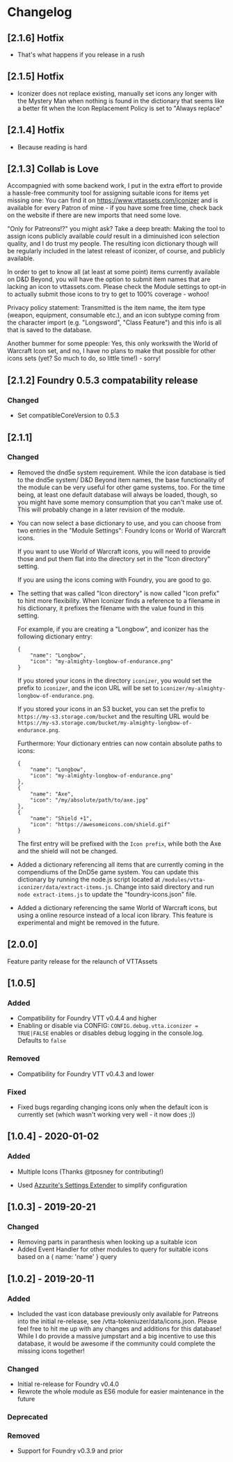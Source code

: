 # Changelog

## [2.1.6] Hotfix 

- That's what happens if you release in a rush

## [2.1.5] Hotfix 

- Iconizer does not replace existing, manually set icons any longer with the Mystery Man when nothing is found in the dictionary that seems like a better fit when the Icon Replacement Policy is set to "Always replace"

## [2.1.4] Hotfix

- Because reading is hard

## [2.1.3] Collab is Love

Accompagnied with some backend work, I put in the extra effort to provide a hassle-free community tool for assigning suitable icons for items yet missing one: You can find it on https://www.vttassets.com/iconizer and is available for every Patron of mine - if you have some free time, check back on the website if there are new imports that need some love.

"Only for Patreons!?" you might ask? Take a deep breath: Making the tool to assign icons publicly available *could* result in a diminuished icon selection quality, and I do trust my people. The resulting icon dictionary though will be regularly included in the latest releast of iconizer, of course, and publicly available.

In order to get to know all (at least at some point) items currently available on D&D Beyond, you will have the option to submit item names that are lacking an icon to vttassets.com. Please check the Module settings to opt-in to actually submit those icons to try to get to 100% coverage - wohoo! 

Privacy policy statement: Transmitted is the item name, the item type (weapon, equipment, consumable etc.), and an icon subtype coming from the character import (e.g. "Longsword", "Class Feature") and this info is all that is saved to the database. 

Another bummer for some ppeople: Yes, this only workswith the World of Warcraft Icon set, and no, I have no plans to make that possible for other icons sets (yet? So much to do, so little time!) - sorry!

## [2.1.2] Foundry 0.5.3 compatability release

### Changed

- Set compatibleCoreVersion to 0.5.3

## [2.1.1]

### Changed

- Removed the dnd5e system requirement. While the icon database is tied to the dnd5e system/ D&D Beyond item names, the base functionality of the module can be very useful for other game systems, too. For the time being, at least one default database will always be loaded, though, so you might have some memory consumption that you can't make use of. This will probably change in a later revision of the module.

- You can now select a base dictionary to use, and you can choose from two entries in the "Module Settings": Foundry Icons or World of Warcraft icons.

  If you want to use World of Warcraft icons, you will need to provide those and put them flat into the directory set in the "Icon directory" setting.

  If you are using the icons coming with Foundry, you are good to go.

- The setting that was called "Icon directory" is now called "Icon prefix" to hint more flexibility. When Iconizer finds a reference to a filename in his dictionary, it prefixes the filename with the value found in this setting.

  For example, if you are creating a "Longbow", and iconizer has the following dictionary entry:

  ```
  {
      "name": "Longbow",
      "icon": "my-almighty-longbow-of-endurance.png"
  }
  ```

  If you stored your icons in the directory `iconizer`, you would set the prefix to `iconizer`, and the icon URL will be set to `iconizer/my-almighty-longbow-of-endurance.png`.

  If you stored your icons in an S3 bucket, you can set the prefix to `https://my-s3.storage.com/bucket` and the resulting URL would be `https://my-s3.storage.com/bucket/my-almighty-longbow-of-endurance.png`.

  Furthermore: Your dictionary entries can now contain absolute paths to icons:

  ```
  {
      "name": "Longbow",
      "icon": "my-almighty-longbow-of-endurance.png"
  },
  {
      "name": "Axe",
      "icon": "/my/absolute/path/to/axe.jpg"
  },
  {
      "name": "Shield +1",
      "icon": "https://awesomeicons.com/shield.gif"
  }
  ```

  The first entry will be prefixed with the `Icon prefix`, while both the Axe and the shield will not be changed.

- Added a dictionary referencing all items that are currently coming in the compendiums of the DnD5e game system. You can update this dictionary by running the node.js script located at `/modules/vtta-iconizer/data/extract-items.js`. Change into said directory and run `node extract-items.js` to update the "foundry-icons.json" file.

- Added a dictionary referencing the same World of Warcraft icons, but using a online resource instead of a local icon library. This feature is experimental and might be removed in the future.

## [2.0.0]

Feature parity release for the relaunch of VTTAssets

## [1.0.5]

### Added

- Compatibility for Foundry VTT v0.4.4 and higher
- Enabling or disable via CONFIG: `CONFIG.debug.vtta.iconizer = TRUE|FALSE` enables or disables debug logging in the console.log. Defaults to `false`

### Removed

- Compatibility for Foundry VTT v0.4.3 and lower

### Fixed

- Fixed bugs regarding changing icons only when the default icon is currently set (which wasn't working very well - it now does ;))

## [1.0.4] - 2020-01-02

### Added

- Multiple Icons (Thanks @tposney for contributing!)

- Used [Azzurite's Settings Extender](https://gitlab.com/foundry-azzurite/settings-extender) to simplify configuration

## [1.0.3] - 2019-20-21

### Changed

- Removing parts in paranthesis when looking up a suitable icon
- Added Event Handler for other modules to query for suitable icons based on a { name: 'name' } query

## [1.0.2] - 2019-20-11

### Added

- Included the vast icon database previously only available for Patreons into the initial re-release, see /vtta-tokeniuzer/data/icons.json. Please feel free to hit me up with any changes and additions for this database! While I do provide a massive jumpstart and a big incentive to use this database, it would be awesome if the community could complete the missing icons together!

### Changed

- Initial re-release for Foundry v0.4.0
- Rewrote the whole module as ES6 module for easier maintenance in the future

### Deprecated

### Removed

- Support for Foundry v0.3.9 and prior
